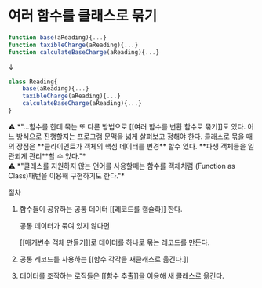 # 여러 함수를 클래스로 묶기

```jsx
function base(aReading){...}
function taxibleCharge(aReading){...}
function calculateBaseCharge(aReading){...}
```

↓

```jsx
class Reading{
	base(aReading){...}
	taxibleCharge(aReading){...}
	calculateBaseCharge(aReading){...}
}
```

<aside>
⚠️ *"...함수를 한데 묶는 또 다른 방법으로 [[여러 함수를 변환 함수로 묶기]]도 있다. 어느 방식으로 진행할지는 프로그램 문맥을 넓게 살펴보고 정해야 한다. 클래스로 묶을 때의 장점은 **클라이언트가 객체의 핵심 데이터를 변경** 할수 있다. **파생 객체들을 일관되게 관리**할 수 있다."*

</aside>

<aside>
⚠️ *"클래스를 지원하지 않는 언어를 사용할때는 함수를 객체처럼 (Function as Class)패턴을 이용해 구현하기도 한다."*

</aside>

절차

1. 함수들이 공유하는 공통 데이터 [[레코드를 캡슐화]] 한다.

    공통 데이터가 묶여 있지 않다면

    [[매개변수 객체 만들기]]로 데이터를 하나로 묶는 레코드를 만든다.

2. 공통 레코드를 사용하는 [[함수 각각을 새클래스로 옮긴다.]]
3. 데이터를 조작하는 로직들은 [[함수 추출]]을 이용해 새 클래스로 옮긴다.
